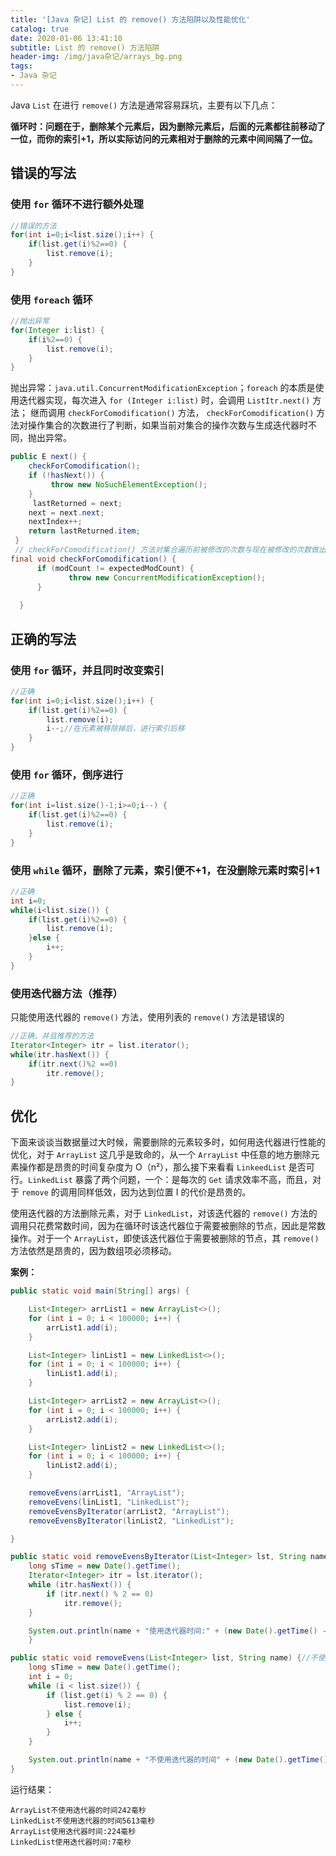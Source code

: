 ```yaml
---
title: '[Java 杂记] List 的 remove() 方法陷阱以及性能优化'
catalog: true
date: 2020-01-06 13:41:10
subtitle: List 的 remove() 方法陷阱
header-img: /img/java杂记/arrays_bg.png
tags:
- Java 杂记
---
```


Java `List` 在进行 `remove()` 方法是通常容易踩坑，主要有以下几点：

**循环时：问题在于，删除某个元素后，因为删除元素后，后面的元素都往前移动了一位，而你的索引+1，所以实际访问的元素相对于删除的元素中间间隔了一位。**

## 错误的写法
### 使用 `for` 循环不进行额外处理
```java
//错误的方法
for(int i=0;i<list.size();i++) {
	if(list.get(i)%2==0) {
		list.remove(i);
	}
}
```

### 使用 `foreach` 循环
```java
//抛出异常
for(Integer i:list) {
    if(i%2==0) {
     	list.remove(i);
    }
}
```
抛出异常：`java.util.ConcurrentModificationException`；`foreach` 的本质是使用迭代器实现，每次进入 `for (Integer i:list)` 时，会调用 `ListItr.next()` 方法；
继而调用 `checkForComodification()` 方法， `checkForComodification()` 方法对操作集合的次数进行了判断，如果当前对集合的操作次数与生成迭代器时不同，抛出异常。

```java
public E next() {
	checkForComodification();
	if (!hasNext()) {
		 throw new NoSuchElementException();
	}
	 lastReturned = next;
	next = next.next;
	nextIndex++;
	return lastReturned.item;
 }
 // checkForComodification() 方法对集合遍历前被修改的次数与现在被修改的次数做出对比
final void checkForComodification() {
	  if (modCount != expectedModCount) {
	  		 throw new ConcurrentModificationException();
	  }
             
  }
```

## 正确的写法
### 使用 `for` 循环，并且同时改变索引
```java
//正确
for(int i=0;i<list.size();i++) {
	if(list.get(i)%2==0) {
		list.remove(i);
		i--;//在元素被移除掉后，进行索引后移
	}
}
```

### 使用 `for` 循环，倒序进行
```java
//正确
for(int i=list.size()-1;i>=0;i--) {
	if(list.get(i)%2==0) {
		list.remove(i);
	}
}
```

### 使用 `while` 循环，删除了元素，索引便不+1，在没删除元素时索引+1
```java
//正确
int i=0;
while(i<list.size()) {
	if(list.get(i)%2==0) {
		list.remove(i);
	}else {
		i++;
	}
}
```

### 使用迭代器方法（推荐）
只能使用迭代器的 `remove()` 方法，使用列表的 `remove()` 方法是错误的
```java
//正确，并且推荐的方法
Iterator<Integer> itr = list.iterator();
while(itr.hasNext()) {
	if(itr.next()%2 ==0)
		itr.remove();
}
```

## 优化
下面来谈谈当数据量过大时候，需要删除的元素较多时，如何用迭代器进行性能的优化，对于 `ArrayList` 这几乎是致命的，从一个 `ArrayList` 中任意的地方删除元素操作都是昂贵的时间复杂度为 O（n²），那么接下来看看 `LinkeedList` 是否可行。`LinkedList` 暴露了两个问题，一个：是每次的 `Get` 请求效率不高，而且，对于 `remove` 的调用同样低效，因为达到位置 I 的代价是昂贵的。

使用迭代器的方法删除元素，对于 `LinkedList`，对该迭代器的 `remove()` 方法的调用只花费常数时间，因为在循环时该迭代器位于需要被删除的节点，因此是常数操作。对于一个 `ArrayList`，即使该迭代器位于需要被删除的节点，其 `remove()`方法依然是昂贵的，因为数组项必须移动。

**案例：**
```java
public static void main(String[] args) {

    List<Integer> arrList1 = new ArrayList<>();
    for (int i = 0; i < 100000; i++) {
        arrList1.add(i);
    }

    List<Integer> linList1 = new LinkedList<>();
    for (int i = 0; i < 100000; i++) {
        linList1.add(i);
    }

    List<Integer> arrList2 = new ArrayList<>();
    for (int i = 0; i < 100000; i++) {
        arrList2.add(i);
    }

    List<Integer> linList2 = new LinkedList<>();
    for (int i = 0; i < 100000; i++) {
        linList2.add(i);
    }

    removeEvens(arrList1, "ArrayList");
    removeEvens(linList1, "LinkedList");
    removeEvensByIterator(arrList2, "ArrayList");
    removeEvensByIterator(linList2, "LinkedList");

}

public static void removeEvensByIterator(List<Integer> lst, String name) {//利用迭代器remove偶数
    long sTime = new Date().getTime();
    Iterator<Integer> itr = lst.iterator();
    while (itr.hasNext()) {
        if (itr.next() % 2 == 0)
            itr.remove();
    }

    System.out.println(name + "使用迭代器时间:" + (new Date().getTime() - sTime) + "毫秒");
    }

public static void removeEvens(List<Integer> list, String name) {//不使用迭代器remove偶数
    long sTime = new Date().getTime();
    int i = 0;
    while (i < list.size()) {
        if (list.get(i) % 2 == 0) {
            list.remove(i);
        } else {
            i++;
        }
    }

    System.out.println(name + "不使用迭代器的时间" + (new Date().getTime() - sTime) + "毫秒");
}
```

运行结果：
```
ArrayList不使用迭代器的时间242毫秒
LinkedList不使用迭代器的时间5613毫秒
ArrayList使用迭代器时间:224毫秒
LinkedList使用迭代器时间:7毫秒
```




